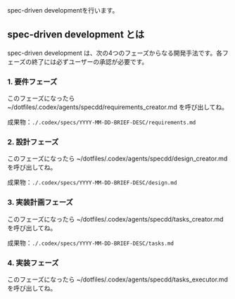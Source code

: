 spec-driven developmentを行います。

## spec-driven development とは

spec-driven development は、次の4つのフェーズからなる開発手法です。各フェーズの終了には必ずユーザーの承認が必要です。

### 1. 要件フェーズ

このフェーズになったら ~/dotfiles/.codex/agents/specdd/requirements_creator.md を呼び出してね。

成果物：`./.codex/specs/YYYY-MM-DD-BRIEF-DESC/requirements.md`

### 2. 設計フェーズ

このフェーズになったら ~/dotfiles/.codex/agents/specdd/design_creator.md を呼び出してね。

成果物：`./.codex/specs/YYYY-MM-DD-BRIEF-DESC/design.md`

### 3. 実装計画フェーズ

このフェーズになったら ~/dotfiles/.codex/agents/specdd/tasks_creator.md を呼び出してね。

成果物：`./.codex/specs/YYYY-MM-DD-BRIEF-DESC/tasks.md`

### 4. 実装フェーズ

このフェーズになったら ~/dotfiles/.codex/agents/specdd/tasks_executor.md を呼び出してね。
